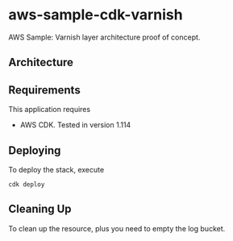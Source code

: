 # aws-sample-cdk-varnish
AWS Sample: Varnish layer architecture proof of concept.

## Architecture


## Requirements

This application requires
- AWS CDK. Tested in version 1.114

## Deploying

To deploy the stack, execute

```
cdk deploy
```

## Cleaning Up

To clean up the resource, plus you need to empty the log bucket.


